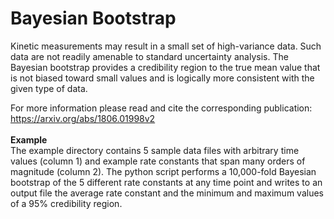 # Bayesian Bootstrap

Kinetic measurements may result in a small set of high-variance data. Such data are not readily amenable to standard uncertainty analysis. The Bayesian bootstrap provides a credibility region to the true mean value that is not biased toward small values and is logically more consistent with the given type of data.

For more information please read and cite the corresponding publication: https://arxiv.org/abs/1806.01998v2    
<br />
**Example**<br />
The example directory contains 5 sample data files with arbitrary time values (column 1) and example rate constants that span many orders of magnitude (column 2).  The python script performs a 10,000-fold Bayesian bootstrap of the 5 different rate constants at any time point and writes to an output file the average rate constant and the minimum and maximum values of a 95% credibility region. 

